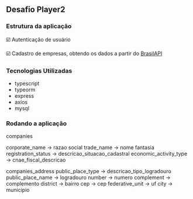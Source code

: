 ## Desafio Player2

### Estrutura da aplicação

:ballot_box_with_check: Autenticação de usuário

:ballot_box_with_check: Cadastro de empresas, obtendo os dados a partir do [BrasilAPI](https://brasilapi.com.br/)

### Tecnologias Utilizadas

- typescript
- typeorm
- express
- axios
- mysql

### Rodando a aplicação

companies

corporate_name -> razao social
trade_name -> nome fantasia
registration_status -> descricao_situacao_cadastral
economic_activity_type -> cnae_fiscal_descricao

companies_address
public_place_type -> descricao_tipo_logradouro
public_place_name -> logradouro
number -> numero
complement -> complemento
district -> bairro
cep -> cep
federative_unit -> uf
city -> municipio
